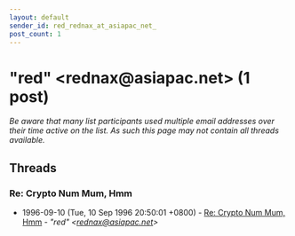 ```yaml
---
layout: default
sender_id: red_rednax_at_asiapac_net_
post_count: 1
---
```


# "red" <rednax<span>@</span>asiapac.net> (1 post)

_Be aware that many list participants used multiple email addresses over their time active on the list. As such this page may not contain all threads available._

## Threads

### Re: Crypto Num Mum, Hmm
+ 1996-09-10 (Tue, 10 Sep 1996 20:50:01 +0800) - [Re: Crypto Num Mum, Hmm](/archive/1996/09/1db6371ac9355cf0b8c5aa2c08bf0ae49cb3185217b3c8477aeb494ecf57a975) - _"red" \<rednax@asiapac.net\>_

